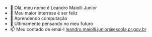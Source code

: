 - 👋 Olá, meu nome é Leandro Maiolli Junior
- 👀 Meu maior interrese é ser feliz
- 🌱 Aprendendo computação
- 💞️ Ultimamente pensando no meu futuro
- 📫 Meu contado de emai-l leandro.maiolli.junior@escola.pr.gov.br
